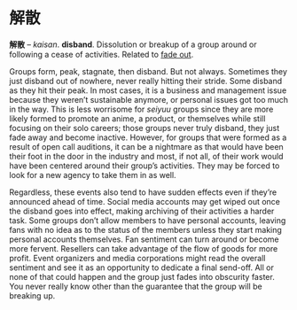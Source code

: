 # 解散

**解散** – _kaisan_. **disband**. Dissolution or breakup of a group around or following a cease of activities. Related to [fade out](https://seiyuu.yakuaru.com/%E3%83%95%E3%82%A7%E3%83%BC%E3%83%89%E3%82%A2%E3%82%A6%E3%83%88).

Groups form, peak, stagnate, then disband. But not always. Sometimes they just disband out of nowhere, never really hitting their stride. Some disband as they hit their peak. In most cases, it is a business and management issue because they weren’t sustainable anymore, or personal issues got too much in the way. This is less worrisome for *seiyuu* groups since they are more likely formed to promote an anime, a product, or themselves while still focusing on their solo careers; those groups never truly disband, they just fade away and become inactive. However, for groups that were formed as a result of open call auditions, it can be a nightmare as that would have been their foot in the door in the industry and most, if not all, of their work would have been centered around their group’s activities. They may be forced to look for a new agency to take them in as well.

Regardless, these events also tend to have sudden effects even if they’re announced ahead of time. Social media accounts may get wiped out once the disband goes into effect, making archiving of their activities a harder task. Some groups don’t allow members to have personal accounts, leaving fans with no idea as to the status of the members unless they start making personal accounts themselves. Fan sentiment can turn around or become more fervent. Resellers can take advantage of the flow of goods for more profit. Event organizers and media corporations might read the overall sentiment and see it as an opportunity to dedicate a final send-off. All or none of that could happen and the group just fades into obscurity faster. You never really know other than the guarantee that the group will be breaking up.
